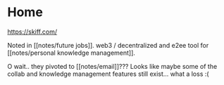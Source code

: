 # Home
https://skiff.com/

Noted in [[notes/future jobs]]. web3 / decentralized and e2ee tool for [[notes/personal knowledge management]].

O wait.. they pivoted to [[notes/email]]???
Looks like maybe some of the collab and knowledge management features still exist... what a loss :(